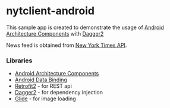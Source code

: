 # nytclient-android

This sample app is created to demonstrate the usage of [Android Architecture Components](https://developer.android.com/topic/libraries/architecture/guide.html) with [Dagger2](https://google.github.io/dagger/) 

News feed is obtained from [New York Times API](https://developer.nytimes.com/).

### Libraries
* [Android Architecture Components](https://developer.android.com/topic/libraries/architecture/guide.html)
* [Android Data Binding](https://developer.android.com/topic/libraries/data-binding/index.html)
* [Retrofit2](http://square.github.io/retrofit/) - for REST api
* [Dagger2](https://google.github.io/dagger/) - for dependency injection
* [Glide](https://github.com/bumptech/glide) - for image loading
